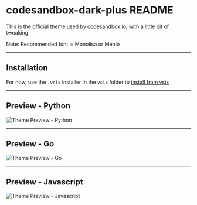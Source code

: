 # codesandbox-dark-plus README

This is the official theme used by [codesandbox.io](https://codesandbox.io/), with a little bit of tweaking.

Note: Recommended font is Monolisa or Menlo

---
## Installation
For now, use the `.vsix` installer in the `vsix` folder to [install from vsix](https://code.visualstudio.com/docs/editor/extension-marketplace#_install-from-a-vsix)

---
## Preview - Python
![Theme Preview - Python](https://raw.githubusercontent.com/ayushlalshrestha/CodeSandbox-Black-Dark-plus/main/screenshots/Python.png)

---
## Preview - Go
![Theme Preview - Go](https://raw.githubusercontent.com/ayushlalshrestha/CodeSandbox-Black-Dark-plus/main/screenshots/Go.png)

---
## Preview - Javascript
![Theme Preview - Javascript](https://raw.githubusercontent.com/ayushlalshrestha/CodeSandbox-Black-Dark-plus/main/screenshots/JS.png)